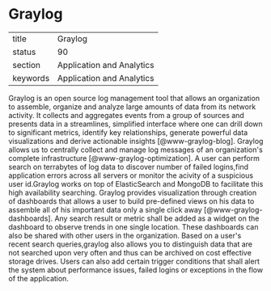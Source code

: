 # Graylog


|          |                           |
| -------- | ------------------------- |
| title    | Graylog                   | 
| status   | 90                        |
| section  | Application and Analytics |
| keywords | Application and Analytics |



Graylog is an open source log management tool that allows an
organization to assemble, organize and analyze large amounts of data
from its network activity. It collects and aggregates events from a
group of sources and presents data in a streamlines, simplified
interface where one can drill down to significant metrics, identify
key relationships, generate powerful data visualizations and derive
actionable insights [@www-graylog-blog].  Graylog allows us to
centrally collect and manage log messages of an organization's
complete infrastructure [@www-graylog-optimization]. A user can
perform search on terrabytes of log data to discover number of failed
logins,find application errors across all servers or monitor the
acivity of a suspicious user id.Graylog works on top of ElasticSearch
and MongoDB to facilitate this high availability searching.  Graylog
provides visualization through creation of dashboards that allows a
user to build pre-defined views on his data to assemble all of his
important data only a single click away
[@www-graylog-dashboards]. Any search result or metric shall be
added as a widget on the dashboard to observe trends in one single
location. These dashboards can also be shared with other users in the
organization. Based on a user's recent search queries,graylog also
allows you to distinguish data that are not searched upon very often
and thus can be archived on cost effective storage drives. Users can
also add certain trigger conditions that shall alert the system about
performance issues, failed logins or exceptions in the flow of the
application.
    
